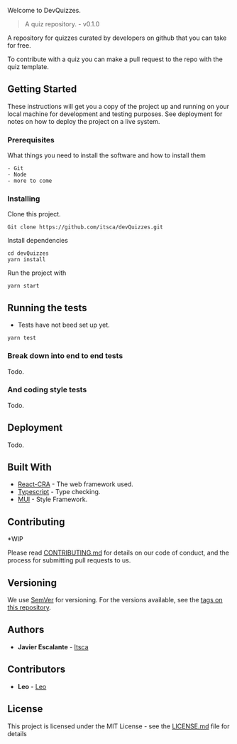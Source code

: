 
Welcome to DevQuizzes.


> A quiz repository. - v0.1.0


A repository for quizzes curated by developers on github that you can take for free.

To contribute with a quiz you can make a pull request to the repo with the quiz template.

## Getting Started

These instructions will get you a copy of the project up and running on your local machine for development and testing purposes. See deployment for notes on how to deploy the project on a live system.

### Prerequisites

What things you need to install the software and how to install them

```
- Git
- Node
- more to come

```

### Installing

Clone this project.

```
Git clone https://github.com/itsca/devQuizzes.git
```

Install dependencies

```
cd devQuizzes
yarn install
```

Run the project with

```
yarn start
```

## Running the tests

* Tests have not beed set up yet.

```
yarn test
```

### Break down into end to end tests

Todo.

### And coding style tests

Todo.

## Deployment

Todo.

## Built With

* [React-CRA](https://facebook.github.io/create-react-app/) - The web framework used.
* [Typescript](https://www.typescriptlang.org/) - Type checking.
* [MUI](https://material-ui.com/) - Style Framework.

## Contributing

*WIP

Please read [CONTRIBUTING.md](https://gist.github.com/PurpleBooth/b24679402957c63ec426) for details on our code of conduct, and the process for submitting pull requests to us.

## Versioning 

We use [SemVer](http://semver.org/) for versioning. For the versions available, see the [tags on this repository](https://github.com/your/project/tags). 

## Authors

* **Javier Escalante** - [Itsca](https://github.com/itsca)

## Contributors

* **Leo** - [Leo](https://github.com/leomendoza123)

## License

This project is licensed under the MIT License - see the [LICENSE.md](LICENSE.md) file for details
